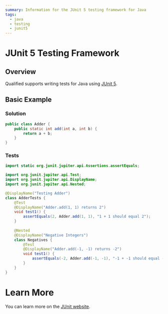 ```yaml
---
summary: Information for the JUnit 5 testing framework for Java
tags:
  - java
  - testing
  - junit5
---
```


# JUnit 5 Testing Framework

## Overview

Qualified supports writing tests for Java using [JUnit 5][1].

## Basic Example

### Solution

```java
public class Adder {
    public static int add(int a, int b) {
        return a + b;
    }
}
```

### Tests

```java
import static org.junit.jupiter.api.Assertions.assertEquals;

import org.junit.jupiter.api.Test;
import org.junit.jupiter.api.DisplayName;
import org.junit.jupiter.api.Nested;

@DisplayName("Testing Adder")
class AdderTests {
    @Test
    @DisplayName("Adder.add(1, 1) returns 2")
    void test1() {
        assertEquals(2, Adder.add(1, 1), "1 + 1 should equal 2");
    }
    
    @Nested
    @DisplayName("Negative Integers")
    class Negatives {
        @Test
        @DisplayName("Adder.add(-1, -1) returns -2")
        void test1() {
            assertEquals(-2, Adder.add(-1, -1), "-1 + -1 should equal -2");
        }
    }
}
```

# Learn More

You can learn more on the [JUnit website][1].

[1]: https://junit.org/junit5/
